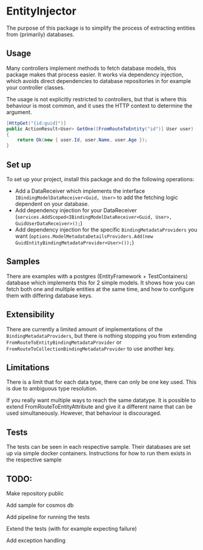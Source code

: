# EntityInjector 

The purpose of this package is to simplify the process of extracting entities from (primarily) databases.

## Usage

Many controllers implement methods to fetch database models, this package makes that process easier. It works via dependency injection, which avoids direct dependencies to database repositories in for example your controller classes.

The usage is not explicitly restricted to controllers, but that is where this behaviour is most common, and it uses the HTTP context to determine the argument.

```c#
[HttpGet("{id:guid}")]
public ActionResult<User> GetOne([FromRouteToEntity("id")] User user)
{
    return Ok(new { user.Id, user.Name, user.Age });
}
```

## Set up

To set up your project, install this package and do the following operations:

- Add a DataReceiver which implements the interface `IBindingModelDataReceiver<Guid, User>` to add the fetching logic dependent on your database.
- Add dependency injection for your DataReceiver (`services.AddScoped<IBindingModelDataReceiver<Guid, User>, GuidUserDataReceiver>();`)
- Add dependency injection for the specific `BindingMetadataProviders` you want (`options.ModelMetadataDetailsProviders.Add(new GuidEntityBindingMetadataProvider<User>());`)

## Samples

There are examples with a postgres (EntityFramework + TestContainers) database which implements this for 2 simple models. It shows how you can fetch both one and multiple entities at the same time, and how to configure them with differing database keys.

## Extensibility

There are currently a limited amount of implementations of the `BindingMetadataProviders`, 
but there is nothing stopping you from extending `FromRouteToEntityBindingMetadataProvider` or `FromRouteToCollectionBindingMetadataProvider` to use another key.

## Limitations

There is a limit that for each data type, there can only be one key used. This is due to ambiguous type resolution.

If you really want multiple ways to reach the same datatype. It is possible to extend FromRouteToEntityAttribute and give it a different name that can be used simultaneously. However, that behaviour is discouraged.

## Tests

The tests can be seen in each respective sample. Their databases are set up via simple docker containers. Instructions for how to run them exists in the respective sample

## TODO:

Make repository public

Add sample for cosmos db

Add pipeline for running the tests

Extend the tests (with for example expecting failure)

Add exception handling